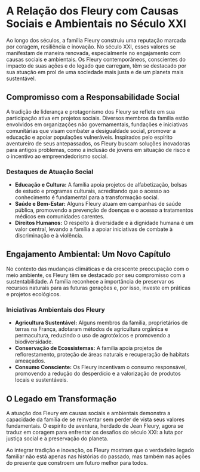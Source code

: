 # A Relação dos Fleury com Causas Sociais e Ambientais no Século XXI

Ao longo dos séculos, a família Fleury construiu uma reputação marcada por coragem, resiliência e inovação. No século XXI, esses valores se manifestam de maneira renovada, especialmente no engajamento com causas sociais e ambientais. Os Fleury contemporâneos, conscientes do impacto de suas ações e do legado que carregam, têm se destacado por sua atuação em prol de uma sociedade mais justa e de um planeta mais sustentável.

## Compromisso com a Responsabilidade Social

A tradição de liderança e protagonismo dos Fleury se reflete em sua participação ativa em projetos sociais. Diversos membros da família estão envolvidos em organizações não governamentais, fundações e iniciativas comunitárias que visam combater a desigualdade social, promover a educação e apoiar populações vulneráveis. Inspirados pelo espírito aventureiro de seus antepassados, os Fleury buscam soluções inovadoras para antigos problemas, como a inclusão de jovens em situação de risco e o incentivo ao empreendedorismo social.

### Destaques de Atuação Social

- **Educação e Cultura:** A família apoia projetos de alfabetização, bolsas de estudo e programas culturais, acreditando que o acesso ao conhecimento é fundamental para a transformação social.
- **Saúde e Bem-Estar:** Alguns Fleury atuam em campanhas de saúde pública, promovendo a prevenção de doenças e o acesso a tratamentos médicos em comunidades carentes.
- **Direitos Humanos:** O respeito à diversidade e à dignidade humana é um valor central, levando a família a apoiar iniciativas de combate à discriminação e à violência.

## Engajamento Ambiental: Um Novo Capítulo

No contexto das mudanças climáticas e da crescente preocupação com o meio ambiente, os Fleury têm se destacado por seu compromisso com a sustentabilidade. A família reconhece a importância de preservar os recursos naturais para as futuras gerações e, por isso, investe em práticas e projetos ecológicos.

### Iniciativas Ambientais dos Fleury

- **Agricultura Sustentável:** Alguns membros da família, proprietários de terras na França, adotaram métodos de agricultura orgânica e permacultura, reduzindo o uso de agrotóxicos e promovendo a biodiversidade.
- **Conservação de Ecossistemas:** A família apoia projetos de reflorestamento, proteção de áreas naturais e recuperação de habitats ameaçados.
- **Consumo Consciente:** Os Fleury incentivam o consumo responsável, promovendo a redução do desperdício e a valorização de produtos locais e sustentáveis.

## O Legado em Transformação

A atuação dos Fleury em causas sociais e ambientais demonstra a capacidade da família de se reinventar sem perder de vista seus valores fundamentais. O espírito de aventura, herdado de Jean Fleury, agora se traduz em coragem para enfrentar os desafios do século XXI: a luta por justiça social e a preservação do planeta.

Ao integrar tradição e inovação, os Fleury mostram que o verdadeiro legado familiar não está apenas nas histórias do passado, mas também nas ações do presente que constroem um futuro melhor para todos.